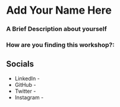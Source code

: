 # Add Your Name Here
### A Brief Description about yourself


### How are you finding this workshop?:


## Socials
* LinkedIn - 
* GitHub - 
* Twitter - 
* Instagram -
